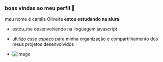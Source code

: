 ### boas vindas ao meu perfil 💙
meu nome é camila Oliveira
**estou estudando na alura**
- estou_me desenvolvendo na linguagem javascript
- ultilizo esse espaço para minha organização e compartilhamento dos meus projetos desenvolvidos

- ![image](https://github.com/user-attachments/assets/6d51263c-6cdd-4b9e-99c9-ca2067933d9d)
